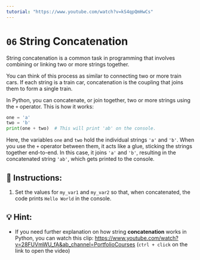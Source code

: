 ```yaml
---
tutorial: "https://www.youtube.com/watch?v=kS4qpQmHwCs"
---
```


# `06` String Concatenation

String concatenation is a common task in programming that involves combining or linking two or more strings together.

You can think of this process as similar to connecting two or more train cars. If each string is a train car, concatenation is the coupling that joins them to form a single train.

In Python, you can concatenate, or join together, two or more strings using the `+` operator. This is how it works:

```py
one = 'a'
two = 'b'
print(one + two)  # This will print 'ab' on the console.
```

Here, the variables `one` and `two` hold the individual strings `'a'` and `'b'`. When you use the `+` operator between them, it acts like a glue, sticking the strings together end-to-end. In this case, it joins `'a'` and `'b'`, resulting in the concatenated string `'ab'`, which gets printed to the console.

## 📝 Instructions: 
1. Set the values for `my_var1` and `my_var2` so that, when concatenated, the code prints `Hello World` in the console.

## 💡 Hint:
+ If you need further explanation on how string **concatenation** works in Python, you can watch this clip: https://www.youtube.com/watch?v=28FUVmWU_fA&ab_channel=PortfolioCourses (`ctrl + click` on the link to open the video)

